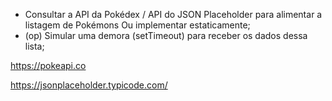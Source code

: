 -   Consultar a API da Pokédex / API do JSON Placeholder para alimentar a listagem de Pokémons Ou implementar estaticamente;
-   (op) Simular uma demora (setTimeout) para receber os dados dessa lista;

https://pokeapi.co

https://jsonplaceholder.typicode.com/
